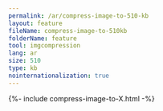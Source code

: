 ```yaml
---
permalink: /ar/compress-image-to-510-kb
layout: feature
fileName: compress-image-to-510kb
folderName: feature
tool: imgcompression
lang: ar
size: 510
type: kb
nointernationalization: true
---
```

{%- include compress-image-to-X.html -%}       
